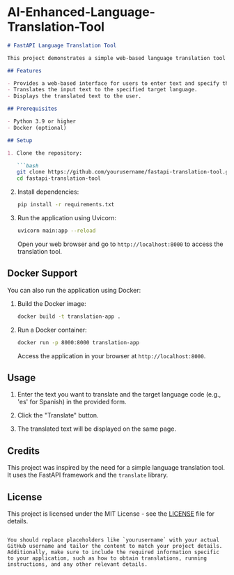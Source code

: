 # AI-Enhanced-Language-Translation-Tool

```markdown
# FastAPI Language Translation Tool

This project demonstrates a simple web-based language translation tool using FastAPI and the `translate` library.

## Features

- Provides a web-based interface for users to enter text and specify the target language for translation.
- Translates the input text to the specified target language.
- Displays the translated text to the user.

## Prerequisites

- Python 3.9 or higher
- Docker (optional)

## Setup

1. Clone the repository:

   ```bash
   git clone https://github.com/yourusername/fastapi-translation-tool.git
   cd fastapi-translation-tool
   ```

2. Install dependencies:

   ```bash
   pip install -r requirements.txt
   ```

3. Run the application using Uvicorn:

   ```bash
   uvicorn main:app --reload
   ```

   Open your web browser and go to `http://localhost:8000` to access the translation tool.

## Docker Support

You can also run the application using Docker:

1. Build the Docker image:

   ```bash
   docker build -t translation-app .
   ```

2. Run a Docker container:

   ```bash
   docker run -p 8000:8000 translation-app
   ```

   Access the application in your browser at `http://localhost:8000`.

## Usage

1. Enter the text you want to translate and the target language code (e.g., 'es' for Spanish) in the provided form.

2. Click the "Translate" button.

3. The translated text will be displayed on the same page.

## Credits

This project was inspired by the need for a simple language translation tool. It uses the FastAPI framework and the `translate` library.

## License

This project is licensed under the MIT License - see the [LICENSE](LICENSE) file for details.
```

You should replace placeholders like `yourusername` with your actual GitHub username and tailor the content to match your project details. Additionally, make sure to include the required information specific to your application, such as how to obtain translations, running instructions, and any other relevant details.
